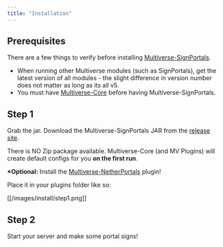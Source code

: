 ```yaml
---
title: "Installation"
---
```


## Prerequisites
There are a few things to verify before installing [Multiverse-SignPortals](https://dev.bukkit.org/projects/multiverse-signportals).
* When running other Multiverse modules (such as SignPortals), get the latest version of all modules - the slight difference in version number does not matter as long as its all v5.
* You must have [Multiverse-Core](https://dev.bukkit.org/projects/multiverse-core) before having Multiverse-SignPortals.

## Step 1
Grab the jar.
Download the Multiverse-SignPortals JAR from the [release site](http://dev.bukkit.org/projects/multiverse-signportals/files/).

There is NO Zip package available. Multiverse-Core (and MV Plugins) will create default configs for you __on the first run__.

__*Optional:__ Install the  [Multiverse-NetherPortals](http://dev.bukkit.org/projects/multiverse-netherportals/files/) plugin!

Place it in your plugins folder like so:

[[/images/install/step1.png]]

## Step 2
Start your server and make some portal signs!
